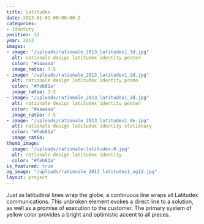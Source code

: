 ```yaml
---
title: Latitudex
date: 2013-01-01 00:00:00 Z
categories:
- Identity
position: 12
year: 2013
images:
- image: "/uploads/rationale_2013_latitudex1_1d.jpg"
  alt: rationale design latitudex identity poster
  color: "#aaaaaa"
  image_ratio: 7-5
- image: "/uploads/rationale_2013_latitudex1_2d.jpg"
  alt: rationale design latitudex identity promo
  color: "#feb81a"
  image_ratio: 3-2
- image: "/uploads/rationale_2013_latitudex1_3d.jpg"
  alt: rationale design latitudex identity poster
  color: "#aaaaaa"
  image_ratio: 7-5
- image: "/uploads/rationale_2013_latitudex1_4e.jpg"
  alt: rationale design latitudex identity stationary
  color: "#feb81a"
  image_ratio: 
thumb_image:
  image: "/uploads/rationale-latitudex-0.jpg"
  alt: rationale design latitudex identity
  color: "#feb81a"
is_featured: true
og_image: "/uploads/rationale_2013_latitudex1_og1d.jpg"
layout: project
---
```


Just as latitudinal lines wrap the globe, a continuous line wraps all Latitudex communications. This unbroken element evokes a direct line to a solution, as well as a promise of execution to the customer. The primary system of yellow color provides a bright and optimistic accent to all pieces.
